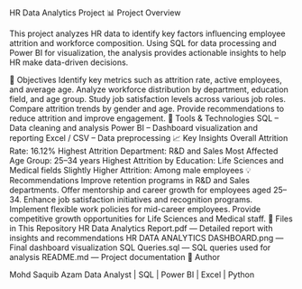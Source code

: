 HR Data Analytics Project
📊 Project Overview



This project analyzes HR data to identify key factors influencing employee attrition and workforce composition. Using SQL for data processing and Power BI for visualization, the analysis provides actionable insights to help HR make data-driven decisions.

🎯 Objectives
Identify key metrics such as attrition rate, active employees, and average age.
Analyze workforce distribution by department, education field, and age group.
Study job satisfaction levels across various job roles.
Compare attrition trends by gender and age.
Provide recommendations to reduce attrition and improve engagement.
🧰 Tools & Technologies
SQL – Data cleaning and analysis
Power BI – Dashboard visualization and reporting
Excel / CSV – Data preprocessing
📈 Key Insights
Overall Attrition Rate: 16.12%
Highest Attrition Department: R&D and Sales
Most Affected Age Group: 25–34 years
Highest Attrition by Education: Life Sciences and Medical fields
Slightly Higher Attrition: Among male employees
💡 Recommendations
Improve retention programs in R&D and Sales departments.
Offer mentorship and career growth for employees aged 25–34.
Enhance job satisfaction initiatives and recognition programs.
Implement flexible work policies for mid-career employees.
Provide competitive growth opportunities for Life Sciences and Medical staff.
📁 Files in This Repository
HR Data Analytics Report.pdf — Detailed report with insights and recommendations
HR DATA ANALYTICS DASHBOARD.png — Final dashboard visualization
SQL Queries.sql — SQL queries used for analysis
README.md — Project documentation
👤 Author



Mohd Saquib Azam
Data Analyst | SQL | Power BI | Excel | Python
